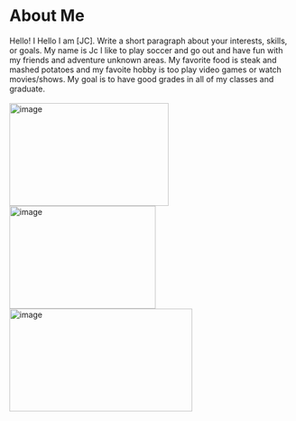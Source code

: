 # About Me
Hello! I Hello I am [JC].
Write a short paragraph about your interests, skills, or goals.
My name is Jc I like to play soccer and go out and have fun with my friends and adventure unknown areas. My favorite food is steak and mashed potatoes and my favoite hobby is too play video games or watch movies/shows. My goal is to have good grades in all of my classes and graduate.
<br><br>
<img width="282" height="182" alt="image" src="https://github.com/user-attachments/assets/5480c2b0-0f0b-44eb-9689-1ec7be3b0778" />
<img width="259" height="182" alt="image" src="https://github.com/user-attachments/assets/22f211d6-b6c7-4100-b6a5-11509b6e7d55" />
<img width="324" height="182" alt="image" src="https://github.com/user-attachments/assets/2a1ce9f6-58ce-42a6-87e5-9d2a846c5c18" />
